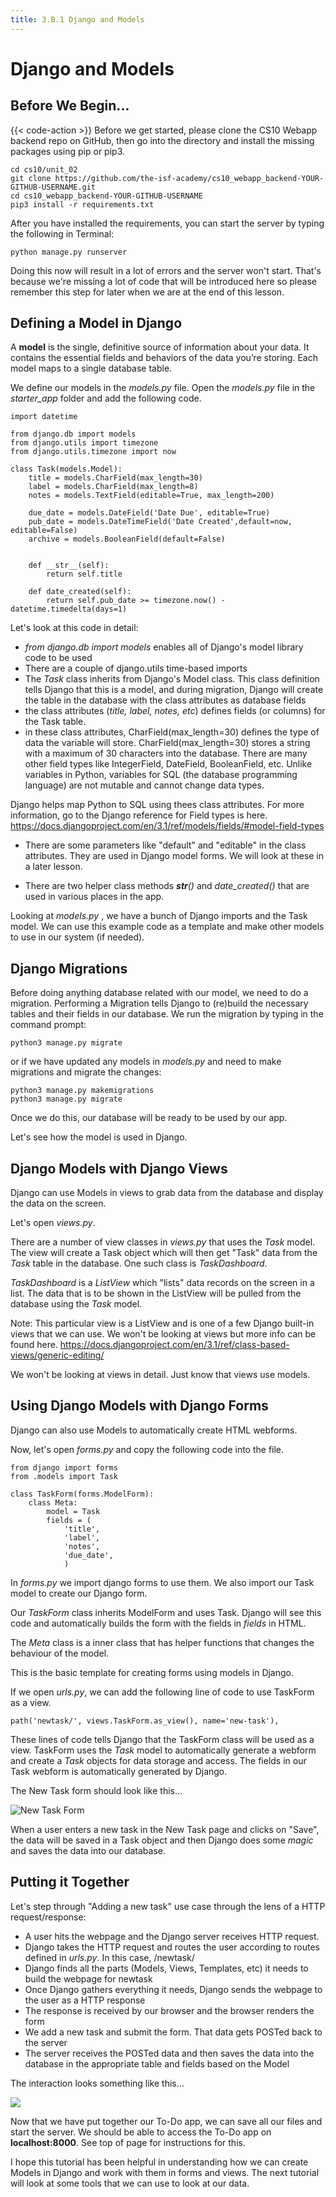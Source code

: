 ```yaml
---
title: 3.B.1 Django and Models
---
```


# Django and Models

## Before We Begin...

{{< code-action >}} Before we get started, please clone the CS10 Webapp backend repo on GitHub, then go into the directory and install the missing packages using pip or pip3.

```shell
cd cs10/unit_02
git clone https://github.com/the-isf-academy/cs10_webapp_backend-YOUR-GITHUB-USERNAME.git
cd cs10_webapp_backend-YOUR-GITHUB-USERNAME
pip3 install -r requirements.txt
```

After you have installed the requirements, you can start the server by typing the following in Terminal:

```shell
python manage.py runserver
```

Doing this now will result in a lot of errors and the server won't start. That's because we're missing a lot of code that will be introduced here so please remember this step for later when we are at the end of this lesson.

## Defining a Model in Django

A **model** is the single, definitive source of information about your data. It contains the essential fields and behaviors of the data you’re storing. Each model maps to a single database table.

We define our models in the *models.py* file. Open the *models.py* file in the *starter_app* folder and add the following code.

```shell
import datetime

from django.db import models
from django.utils import timezone
from django.utils.timezone import now

class Task(models.Model):
    title = models.CharField(max_length=30)
    label = models.CharField(max_length=8)
    notes = models.TextField(editable=True, max_length=200)

    due_date = models.DateField('Date Due', editable=True)
    pub_date = models.DateTimeField('Date Created',default=now, editable=False)
    archive = models.BooleanField(default=False)


    def __str__(self):
        return self.title

    def date_created(self):
        return self.pub_date >= timezone.now() - datetime.timedelta(days=1)

```

Let's look at this code in detail:
- *from django.db import models* enables all of Django's model library code to be used
- There are a couple of django.utils time-based imports
- The *Task* class inherits from Django's Model class. This class definition tells Django that this is a model, and during migration, Django will create the table in the database with the class attributes as database fields
- the class attributes (*title, label, notes, etc*) defines fields (or columns) for the Task table.
- in these class attributes, CharField(max_length=30) defines the type of data the variable will store. CharField(max_length=30) stores a string with a maximum of 30 characters into the database. There are many other field types like IntegerField, DateField, BooleanField, etc. Unlike variables in Python, variables for SQL (the database programming language) are not mutable and cannot change data types.

Django helps map Python to SQL using thees class attributes. For more information, go to the Django reference for Field types is here.
https://docs.djangoproject.com/en/3.1/ref/models/fields/#model-field-types

- There are some parameters like "default" and "editable" in the class attributes. They are used in Django model forms. We will look at these in a later lesson.

- There are two helper class methods *__str__()* and *date_created()* that are used in various places in the app.

Looking at *models.py* , we have a bunch of Django imports and the Task model. We can use this  example code as a template and make other models to use in our system (if needed).


## Django Migrations

Before doing anything database related with our model, we need to do a migration. Performing a Migration tells Django to (re)build the necessary tables and their fields in our database. We run the migration by typing in the command prompt:

```shell
python3 manage.py migrate
```

or if we have updated any models in *models.py* and need to make migrations and migrate the changes:

```shell
python3 manage.py makemigrations
python3 manage.py migrate
```

Once we do this, our database will be ready to be used by our app.

Let's see how the model is used in Django.

## Django Models with Django Views

Django can use Models in views to grab data from the database and display the data on the screen.

Let's open *views.py*.

There are a number of view classes in *views.py* that uses the *Task* model. The view will create a Task object which will then get "Task" data from the *Task* table in the database. One such class is *TaskDashboard*.

*TaskDashboard* is a *ListView* which "lists" data records on the screen in a list. The data that is to be shown in the ListView will be pulled from the database using the *Task* model.

Note: This particular view is a ListView and is one of a few Django built-in views that we can use. We won't be looking at views but more info can be found here.
https://docs.djangoproject.com/en/3.1/ref/class-based-views/generic-editing/

We won't be looking at views in detail. Just know that views use models.

## Using Django Models with Django Forms

Django can also use Models to automatically create HTML webforms.

Now, let's open *forms.py* and copy the following code into the file.

```shell
from django import forms
from .models import Task

class TaskForm(forms.ModelForm):
    class Meta:
        model = Task
        fields = (
            'title',
            'label',
            'notes',
            'due_date',
            )
```
In *forms.py* we import django forms to use them. We also import our Task model to create our Django form.

Our *TaskForm* class inherits ModelForm and uses Task. Django will see this code and automatically builds the form with the fields in *fields* in HTML.  

The *Meta* class is a inner class that has helper functions that changes the behaviour of the model.

This is the basic template for creating forms using models in Django.

If we open *urls.py*, we can add the following line of code to use TaskForm as a view.

```shell
path('newtask/', views.TaskForm.as_view(), name='new-task'),

```

These lines of code tells Django that the TaskForm class will be used as a view. TaskForm uses the *Task* model to automatically generate a webform and create a *Task* objects for data storage and access. The fields in our Task webform is automatically generated by Django.

The New Task form should look like this...

![New Task Form](/images/courses/cs10/unit02/newtaskform.png)


When a user enters a new task in the New Task page and clicks on "Save", the data will be saved in a Task object and then Django does some *magic* and saves the data into our database.

## Putting it Together

Let's step through "Adding a new task" use case through the lens of a HTTP request/response:

- A user hits the webpage and the Django server receives HTTP request.
- Django takes the HTTP request and routes the user according to routes defined in *urls.py*. In this case, /newtask/
- Django finds all the parts (Models, Views, Templates, etc) it needs to build the webpage for newtask
- Once Django gathers everything it needs, Django sends the webpage to the user as a HTTP response
- The response is received by our browser and the browser renders the form
- We add a new task and submit the form. That data gets POSTed back to the server
- The server receives the POSTed data and then saves the data into the database in the appropriate table and fields based on the Model

The interaction looks something like this...

![](/images/courses/cs10/unit02/newtask.png)

Now that we have put together our To-Do app, we can save all our files and start the server. We should be able to access the To-Do app on **localhost:8000**. See top of page for instructions for this.

I hope this tutorial has been helpful in understanding how we can create Models in Django and work with them in forms and views. The next tutorial will look at some tools that we can use to look at our data.
